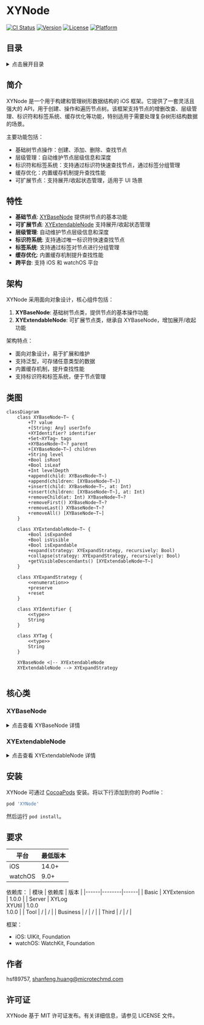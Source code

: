 # XYNode

[![CI Status](https://img.shields.io/travis/hsf89757/XYNode.svg?style=flat)](https://travis-ci.org/hsf89757/XYNode)
[![Version](https://img.shields.io/cocoapods/v/XYNode.svg?style=flat)](https://cocoapods.org/pods/XYNode)
[![License](https://img.shields.io/cocoapods/l/XYNode.svg?style=flat)](https://cocoapods.org/pods/XYNode)
[![Platform](https://img.shields.io/cocoapods/p/XYNode.svg?style=flat)](https://cocoapods.org/pods/XYNode)

## 目录

<details>
<summary>点击展开目录</summary>

- [XYNode](#xynode)
  - [目录](#目录)
  - [简介](#简介)
  - [特性](#特性)
  - [架构](#架构)
  - [类图](#类图)
  - [核心类](#核心类)
    - [XYBaseNode](#xybasenode)
      - [介绍](#介绍)
      - [特点](#特点)
      - [适用场景](#适用场景)
      - [使用示例](#使用示例)
    - [XYExtendableNode](#xyextendablenode)
      - [介绍](#介绍-1)
      - [特点](#特点-1)
      - [适用场景](#适用场景-1)
      - [使用示例](#使用示例-1)
  - [安装](#安装)
  - [要求](#要求)
  - [作者](#作者)
  - [许可证](#许可证)

</details>

## 简介

XYNode 是一个用于构建和管理树形数据结构的 iOS 框架。它提供了一套灵活且强大的 API，用于创建、操作和遍历节点树。该框架支持节点的增删改查、层级管理、标识符和标签系统、缓存优化等功能，特别适用于需要处理复杂树形结构数据的场景。

主要功能包括：
- 基础树节点操作：创建、添加、删除、查找节点
- 层级管理：自动维护节点层级信息和深度
- 标识符和标签系统：支持通过标识符快速查找节点，通过标签分组管理
- 缓存优化：内置缓存机制提升查找性能
- 可扩展节点：支持展开/收起状态管理，适用于 UI 场景


## 特性

- **基础节点**: [XYBaseNode](#xybasenode) 提供树节点的基本功能
- **可扩展节点**: [XYExtendableNode](#xyextendablenode) 支持展开/收起状态管理
- **层级管理**: 自动维护节点层级信息和深度
- **标识符系统**: 支持通过唯一标识符快速查找节点
- **标签系统**: 支持通过标签对节点进行分组管理
- **缓存优化**: 内置缓存机制提升查找性能
- **跨平台**: 支持 iOS 和 watchOS 平台


## 架构

XYNode 采用面向对象设计，核心组件包括：

1. **XYBaseNode**: 基础树节点类，提供节点的基本操作功能
2. **XYExtendableNode**: 可扩展节点类，继承自 XYBaseNode，增加展开/收起功能

架构特点：
- 面向对象设计，易于扩展和维护
- 支持泛型，可存储任意类型的数据
- 内置缓存机制，提升查找性能
- 支持标识符和标签系统，便于节点管理


## 类图

```mermaid
classDiagram
    class XYBaseNode~T~ {
        +T? value
        +[String: Any] userInfo
        +XYIdentifier? identifier
        +Set~XYTag~ tags
        +XYBaseNode~T~? parent
        +[XYBaseNode~T~] children
        +String level
        +Bool isRoot
        +Bool isLeaf
        +Int levelDepth
        +append(child: XYBaseNode~T~)
        +append(children: [XYBaseNode~T~])
        +insert(child: XYBaseNode~T~, at: Int)
        +insert(children: [XYBaseNode~T~], at: Int)
        +removeChild(at: Int) XYBaseNode~T~?
        +removeFirst() XYBaseNode~T~?
        +removeLast() XYBaseNode~T~?
        +removeAll() [XYBaseNode~T~]
    }
    
    class XYExtendableNode~T~ {
        +Bool isExpanded
        +Bool isVisible
        +Bool isExpandable
        +expand(strategy: XYExpandStrategy, recursively: Bool)
        +collapse(strategy: XYExpandStrategy, recursively: Bool)
        +getVisibleDescendants() [XYExtendableNode~T~]
    }
    
    class XYExpandStrategy {
        <<enumeration>>
        +preserve
        +reset
    }
    
    class XYIdentifier {
        <<type>>
        String
    }
    
    class XYTag {
        <<type>>
        String
    }
    
    XYBaseNode <|-- XYExtendableNode
    XYExtendableNode --> XYExpandStrategy
    
```

## 核心类

### XYBaseNode

<details>
<summary>点击查看 XYBaseNode 详情</summary>

#### 介绍

XYBaseNode 是基础树节点类，提供节点的基本操作功能，包括增删改查、层级管理、标识符和标签系统等。

#### 特点

- 支持泛型，可存储任意类型的数据
- 自动维护节点层级信息和深度
- 支持通过唯一标识符快速查找节点
- 支持通过标签对节点进行分组管理
- 内置缓存机制，提升查找性能

#### 适用场景

适用于需要处理树形结构数据的基础场景，如组织架构、文件系统、分类管理等。

#### 使用示例

```swift
// 创建节点
let rootNode = XYBaseNode<String>(value: "Root")
let childNode1 = XYBaseNode<String>(value: "Child 1")
let childNode2 = XYBaseNode<String>(value: "Child 2")

// 添加子节点
rootNode.append(child: childNode1)
rootNode.append(child: childNode2)

// 设置标识符
childNode1.identifier = "child1"

// 设置标签
childNode1.tags.insert("tag1")
childNode2.tags.insert("tag2")

// 查找节点
if let foundNode = rootNode.findNode(by: "child1") {
    print("找到节点: \(foundNode.value ?? "")")
}

// 遍历节点
rootNode.traverse { node in
    print("节点值: \(node.value ?? "")")
}
```

</details>

### XYExtendableNode

<details>
<summary>点击查看 XYExtendableNode 详情</summary>

#### 介绍

XYExtendableNode 是可扩展节点类，继承自 XYBaseNode，增加展开/收起功能，特别适用于 UI 场景。

#### 特点

- 继承 XYBaseNode 的所有功能
- 支持节点展开/收起状态管理
- 提供可见性计算功能
- 支持不同的展开策略

#### 适用场景

适用于需要在 UI 中展示树形结构的场景，如文件浏览器、组织架构图、折叠列表等。

#### 使用示例

```swift
// 创建可扩展节点
let rootNode = XYExtendableNode<String>(value: "Root")
let childNode1 = XYExtendableNode<String>(value: "Child 1")
let childNode2 = XYExtendableNode<String>(value: "Child 2")

// 添加子节点
rootNode.append(child: childNode1)
rootNode.append(child: childNode2)

// 展开节点
rootNode.expand()

// 检查节点是否可见
if childNode1.isVisible {
    print("子节点可见")
}

// 获取可见的后代节点
let visibleDescendants = rootNode.getVisibleDescendants()
for descendant in visibleDescendants {
    print("可见后代节点: \(descendant.value ?? "")")
}
```

</details>

## 安装

XYNode 可通过 [CocoaPods](https://cocoapods.org) 安装。将以下行添加到你的 Podfile：

```ruby
pod 'XYNode'
```

然后运行 `pod install`。


## 要求

| 平台 | 最低版本 |
|------|----------|
| iOS | 14.0+ |
| watchOS | 9.0+ |

依赖库：
| 模块 | 依赖库 | 版本 |
|------|--------|------|
| Basic | XYExtension | 1.0.0 |
| Server | XYLog<br>XYUtil | 1.0.0<br>1.0.0 |
| Tool | / | / |
| Business | / | / |
| Third | / | / |

框架：
- iOS: UIKit, Foundation
- watchOS: WatchKit, Foundation


## 作者

hsf89757, shanfeng.huang@microtechmd.com


## 许可证

XYNode 基于 MIT 许可证发布。有关详细信息，请参见 LICENSE 文件。